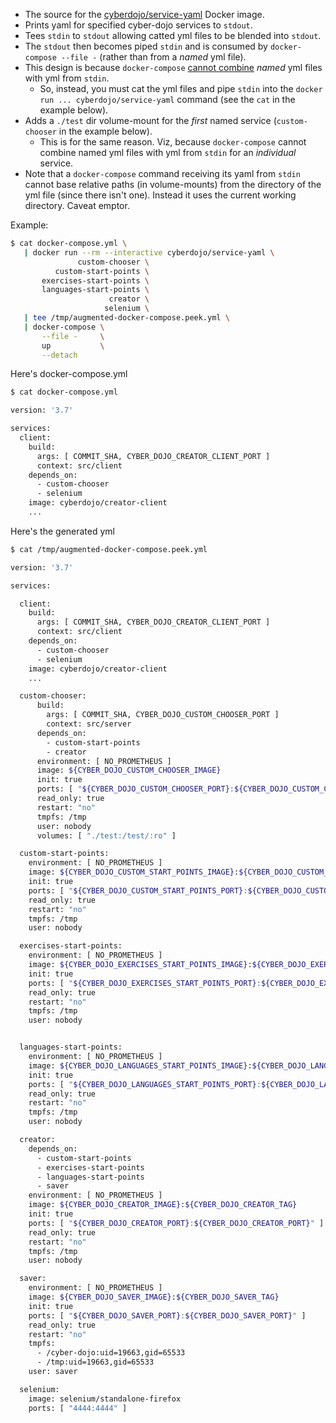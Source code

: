 
- The source for the [cyberdojo/service-yaml](https://hub.docker.com/r/cyberdojo/service-yaml/tags) Docker image.
- Prints yaml for specified cyber-dojo services to `stdout`.
- Tees `stdin` to `stdout` allowing catted yml files to be blended into `stdout`.
- The `stdout` then becomes piped `stdin` and is consumed by `docker-compose --file -`
  (rather than from a *named* yml file).
- This design is because `docker-compose` [cannot combine](https://github.com/docker/compose/issues/6124)
    *named* yml files with yml from `stdin`.
  - So, instead, you must cat the yml files and pipe `stdin`
    into the `docker run ... cyberdojo/service-yaml` command
    (see the `cat` in the example below).
- Adds a `./test` dir volume-mount for the *first* named service (`custom-chooser` in the example below).
  - This is for the same reason. Viz, because `docker-compose` cannot combine named
    yml files with yml from `stdin` for an *individual* service.
- Note that a `docker-compose` command receiving its yaml from `stdin` cannot base
  relative paths (in volume-mounts) from the directory of the yml file (since there isn't one).
  Instead it uses the current working directory. Caveat emptor.

Example:

```bash
$ cat docker-compose.yml \
   | docker run --rm --interactive cyberdojo/service-yaml \
               custom-chooser \
          custom-start-points \
       exercises-start-points \
       languages-start-points \
                      creator \
                     selenium \
   | tee /tmp/augmented-docker-compose.peek.yml \
   | docker-compose \
       --file -     \
       up           \
       --detach
```

Here's docker-compose.yml
```bash
$ cat docker-compose.yml

version: '3.7'

services:
  client:
    build:
      args: [ COMMIT_SHA, CYBER_DOJO_CREATOR_CLIENT_PORT ]
      context: src/client
    depends_on:
      - custom-chooser
      - selenium
    image: cyberdojo/creator-client
    ...
```

Here's the generated yml
```bash
$ cat /tmp/augmented-docker-compose.peek.yml

version: '3.7'

services:

  client:
    build:
      args: [ COMMIT_SHA, CYBER_DOJO_CREATOR_CLIENT_PORT ]
      context: src/client
    depends_on:
      - custom-chooser
      - selenium
    image: cyberdojo/creator-client
    ...

  custom-chooser:
      build:
        args: [ COMMIT_SHA, CYBER_DOJO_CUSTOM_CHOOSER_PORT ]
        context: src/server
      depends_on:
        - custom-start-points
        - creator
      environment: [ NO_PROMETHEUS ]
      image: ${CYBER_DOJO_CUSTOM_CHOOSER_IMAGE}
      init: true
      ports: [ "${CYBER_DOJO_CUSTOM_CHOOSER_PORT}:${CYBER_DOJO_CUSTOM_CHOOSER_PORT}" ]
      read_only: true
      restart: "no"
      tmpfs: /tmp
      user: nobody
      volumes: [ "./test:/test/:ro" ]

  custom-start-points:
    environment: [ NO_PROMETHEUS ]
    image: ${CYBER_DOJO_CUSTOM_START_POINTS_IMAGE}:${CYBER_DOJO_CUSTOM_START_POINTS_TAG}
    init: true
    ports: [ "${CYBER_DOJO_CUSTOM_START_POINTS_PORT}:${CYBER_DOJO_CUSTOM_START_POINTS_PORT}" ]
    read_only: true
    restart: "no"
    tmpfs: /tmp
    user: nobody

  exercises-start-points:
    environment: [ NO_PROMETHEUS ]
    image: ${CYBER_DOJO_EXERCISES_START_POINTS_IMAGE}:${CYBER_DOJO_EXERCISES_START_POINTS_TAG}
    init: true
    ports: [ "${CYBER_DOJO_EXERCISES_START_POINTS_PORT}:${CYBER_DOJO_EXERCISES_START_POINTS_PORT}" ]
    read_only: true
    restart: "no"
    tmpfs: /tmp
    user: nobody


  languages-start-points:
    environment: [ NO_PROMETHEUS ]
    image: ${CYBER_DOJO_LANGUAGES_START_POINTS_IMAGE}:${CYBER_DOJO_LANGUAGES_START_POINTS_TAG}
    init: true
    ports: [ "${CYBER_DOJO_LANGUAGES_START_POINTS_PORT}:${CYBER_DOJO_LANGUAGES_START_POINTS_PORT}" ]
    read_only: true
    restart: "no"
    tmpfs: /tmp
    user: nobody

  creator:
    depends_on:
      - custom-start-points
      - exercises-start-points
      - languages-start-points
      - saver
    environment: [ NO_PROMETHEUS ]
    image: ${CYBER_DOJO_CREATOR_IMAGE}:${CYBER_DOJO_CREATOR_TAG}
    init: true
    ports: [ "${CYBER_DOJO_CREATOR_PORT}:${CYBER_DOJO_CREATOR_PORT}" ]
    read_only: true
    restart: "no"
    tmpfs: /tmp
    user: nobody

  saver:
    environment: [ NO_PROMETHEUS ]
    image: ${CYBER_DOJO_SAVER_IMAGE}:${CYBER_DOJO_SAVER_TAG}
    init: true
    ports: [ "${CYBER_DOJO_SAVER_PORT}:${CYBER_DOJO_SAVER_PORT}" ]
    read_only: true
    restart: "no"
    tmpfs:
      - /cyber-dojo:uid=19663,gid=65533
      - /tmp:uid=19663,gid=65533
    user: saver

  selenium:
    image: selenium/standalone-firefox
    ports: [ "4444:4444" ]    
```
